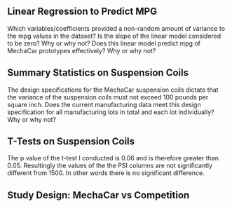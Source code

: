 ## Linear Regression to Predict MPG

Which variables/coefficients provided a non-random amount of variance to the mpg values in the dataset?
Is the slope of the linear model considered to be zero? Why or why not?
Does this linear model predict mpg of MechaCar prototypes effectively? Why or why not?






## Summary Statistics on Suspension Coils


The design specifications for the MechaCar suspension coils dictate that the variance of the suspension coils must not exceed 100 pounds per square inch. Does the current manufacturing data meet this design specification for all manufacturing lots in total and each lot individually? Why or why not?



## T-Tests on Suspension Coils

The p  value of the t-test I conducted is 0.06 and is therefore greater than 0.05. Resultingly the values of the the PSI columns are not significantly different from 1500. In other words there is no significant difference. 




## Study Design: MechaCar vs Competition
